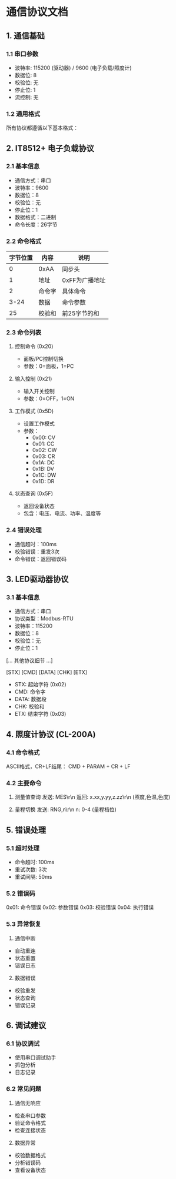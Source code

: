 # 通信协议文档

## 1. 通信基础

### 1.1 串口参数
- 波特率: 115200 (驱动器) / 9600 (电子负载/照度计)
- 数据位: 8
- 校验位: 无
- 停止位: 1
- 流控制: 无

### 1.2 通用格式
所有协议都遵循以下基本格式：

## 2. IT8512+ 电子负载协议

### 2.1 基本信息
- 通信方式：串口
- 波特率：9600
- 数据位：8
- 校验位：无
- 停止位：1
- 数据格式：二进制
- 命令长度：26字节

### 2.2 命令格式
| 字节位置 | 内容 | 说明 |
|---------|------|------|
| 0 | 0xAA | 同步头 |
| 1 | 地址 | 0xFF为广播地址 |
| 2 | 命令字 | 具体命令 |
| 3-24 | 数据 | 命令参数 |
| 25 | 校验和 | 前25字节的和 |

### 2.3 命令列表
1. 控制命令 (0x20)
   - 面板/PC控制切换
   - 参数：0=面板，1=PC

2. 输入控制 (0x21)
   - 输入开关控制
   - 参数：0=OFF，1=ON

3. 工作模式 (0x5D)
   - 设置工作模式
   - 参数：
     - 0x00: CV
     - 0x01: CC
     - 0x02: CW
     - 0x03: CR
     - 0x1A: DC
     - 0x1B: DV
     - 0x1C: DW
     - 0x1D: DR

4. 状态查询 (0x5F)
   - 返回设备状态
   - 包含：电压、电流、功率、温度等

### 2.4 错误处理
- 通信超时：100ms
- 校验错误：重发3次
- 命令错误：返回错误码

## 3. LED驱动器协议

### 3.1 基本信息
- 通信方式：串口
- 协议类型：Modbus-RTU
- 波特率：115200
- 数据位：8
- 校验位：无
- 停止位：1

[... 其他协议细节 ...]

[STX] [CMD] [DATA] [CHK] [ETX]
- STX: 起始字符 (0x02)
- CMD: 命令字
- DATA: 数据段
- CHK: 校验和
- ETX: 结束字符 (0x03)

## 4. 照度计协议 (CL-200A)

### 4.1 命令格式
ASCII格式，CR+LF结尾：
CMD + PARAM + CR + LF
### 4.2 主要命令
1. 测量值查询
发送: MES\r\n
返回:
x.xx,y.yy,z.zz\r\n
(照度,色温,色度)

2. 量程切换
发送: RNG,n\r\n
n: 0-4 (量程档位)

## 5. 错误处理

### 5.1 超时处理
- 命令超时: 100ms
- 重试次数: 3次
- 重试间隔: 50ms

### 5.2 错误码
0x01: 命令错误
0x02: 参数错误
0x03: 校验错误
0x04: 执行错误


### 5.3 异常恢复
1. 通信中断
- 自动重连
- 状态重置
- 错误日志

2. 数据错误
- 校验重发
- 状态查询
- 错误记录

## 6. 调试建议

### 6.1 协议调试
- 使用串口调试助手
- 抓包分析
- 日志记录

### 6.2 常见问题
1. 通信无响应
- 检查串口参数
- 验证命令格式
- 检查连接状态

2. 数据异常
- 校验数据格式
- 分析错误码
- 查看设备状态